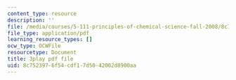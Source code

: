 ```yaml
---
content_type: resource
description: ''
file: /media/courses/5-111-principles-of-chemical-science-fall-2008/8c7523976f54cdf17d5042002d8900aa_N1FTKBCq8V0.pdf
file_type: application/pdf
learning_resource_types: []
ocw_type: OCWFile
resourcetype: Document
title: 3play pdf file
uid: 8c752397-6f54-cdf1-7d50-42002d8900aa
---
```

